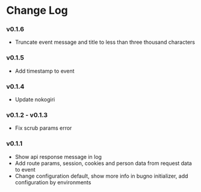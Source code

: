 # Change Log

### v0.1.6

- Truncate event message and title to less than three thousand characters

### v0.1.5

- Add timestamp to event

### v0.1.4

-  Update nokogiri

### v0.1.2 - v0.1.3

- Fix scrub params error

### v0.1.1

- Show api response message in log
- Add route params, session, cookies and person data from request data to event
- Change configuration default, show more info in bugno initializer, add configuration by environments

